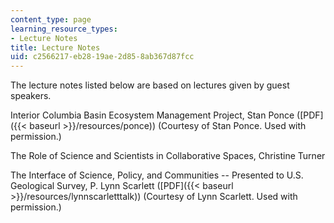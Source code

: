 ```yaml
---
content_type: page
learning_resource_types:
- Lecture Notes
title: Lecture Notes
uid: c2566217-eb28-19ae-2d85-8ab367d87fcc
---
```


The lecture notes listed below are based on lectures given by guest speakers.

Interior Columbia Basin Ecosystem Management Project, Stan Ponce ([PDF]({{< baseurl >}}/resources/ponce)) (Courtesy of Stan Ponce. Used with permission.)

The Role of Science and Scientists in Collaborative Spaces, Christine Turner

The Interface of Science, Policy, and Communities -- Presented to U.S. Geological Survey, P. Lynn Scarlett ([PDF]({{< baseurl >}}/resources/lynnscarletttalk)) (Courtesy of Lynn Scarlett. Used with permission.)